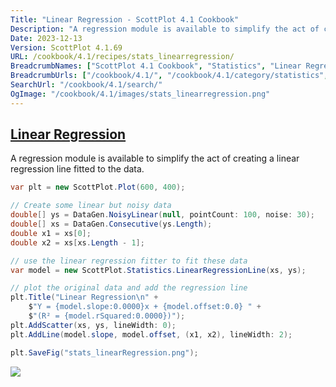 ```yaml
---
Title: "Linear Regression - ScottPlot 4.1 Cookbook"
Description: "A regression module is available to simplify the act of creating a linear regression line fitted to the data."
Date: 2023-12-13
Version: ScottPlot 4.1.69
URL: /cookbook/4.1/recipes/stats_linearregression/
BreadcrumbNames: ["ScottPlot 4.1 Cookbook", "Statistics", "Linear Regression"]
BreadcrumbUrls: ["/cookbook/4.1/", "/cookbook/4.1/category/statistics", "/cookbook/4.1/recipes/stats_linearregression/"]
SearchUrl: "/cookbook/4.1/search/"
OgImage: "/cookbook/4.1/images/stats_linearregression.png"
---
```


<h2><a id='linear-regression' href='/cookbook/4.1/recipes/stats_linearregression/'>Linear Regression</a></h2>

A regression module is available to simplify the act of creating a linear regression line fitted to the data.

```cs
var plt = new ScottPlot.Plot(600, 400);

// Create some linear but noisy data
double[] ys = DataGen.NoisyLinear(null, pointCount: 100, noise: 30);
double[] xs = DataGen.Consecutive(ys.Length);
double x1 = xs[0];
double x2 = xs[xs.Length - 1];

// use the linear regression fitter to fit these data
var model = new ScottPlot.Statistics.LinearRegressionLine(xs, ys);

// plot the original data and add the regression line
plt.Title("Linear Regression\n" +
    $"Y = {model.slope:0.0000}x + {model.offset:0.0} " +
    $"(R² = {model.rSquared:0.0000})");
plt.AddScatter(xs, ys, lineWidth: 0);
plt.AddLine(model.slope, model.offset, (x1, x2), lineWidth: 2);

plt.SaveFig("stats_linearRegression.png");
```

<img src='../../images/stats_linearregression.png' class='d-block mx-auto my-5' />


